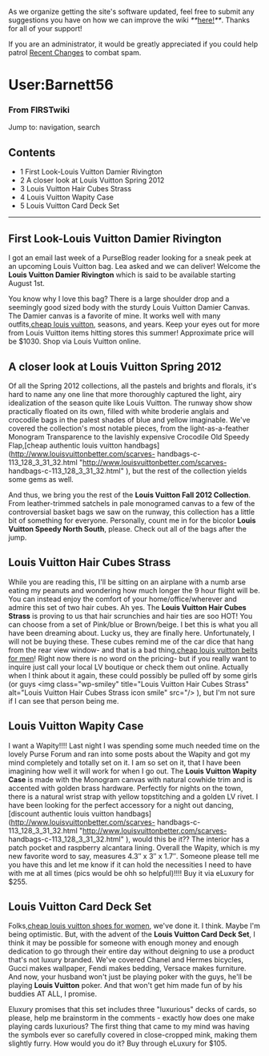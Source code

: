 As we organize getting the site's software updated, feel free to submit any
suggestions you have on how we can improve the wiki
_**_[here!](/index.php/User:Hallry/Suggestions "User:Hallry/Suggestions"
)_**_. Thanks for all of your support!

If you are an administrator, it would be greatly appreciated if you could help
patrol [Recent Changes](/index.php/Special:Recentchanges
"Special:Recentchanges" ) to combat spam.

# User:Barnett56

### From FIRSTwiki

Jump to: navigation, search

## Contents

  * 1 First Look-Louis Vuitton Damier Rivington
  * 2 A closer look at Louis Vuitton Spring 2012
  * 3 Louis Vuitton Hair Cubes Strass
  * 4 Louis Vuitton Wapity Case
  * 5 Louis Vuitton Card Deck Set  
---  
  

##  First Look-Louis Vuitton Damier Rivington

I got an email last week of a PurseBlog reader looking for a sneak peek at an
upcoming Louis Vuitton bag. Lea asked and we can deliver! Welcome the **Louis
Vuitton Damier Rivington** which is said to be available starting August 1st.

You know why I love this bag? There is a large shoulder drop and a seemingly
good sized body with the sturdy Louis Vuitton Damier Canvas. The Damier canvas
is a favorite of mine. It works well with many outfits,[cheap louis
vuitton](http://www.louisvuittonbetter.com/
"http://www.louisvuittonbetter.com/" ), seasons, and years. Keep your eyes out
for more from Louis Vuitton items hitting stores this summer! Approximate
price will be $1030. Shop via Louis Vuitton online.


##  A closer look at Louis Vuitton Spring 2012

Of all the Spring 2012 collections, all the pastels and brights and florals,
it's hard to name any one line that more thoroughly captured the light, airy
idealization of the season quite like Louis Vuitton. The runway show show
practically floated on its own, filled with white broderie anglais and
crocodile bags in the palest shades of blue and yellow imaginable. We've
covered the collection's most notable pieces, from the light-as-a-feather
Monogram Transparence to the lavishly expensive Crocodile Old Speedy
Flap,[cheap authentic louis vuitton
handbags](http://www.louisvuittonbetter.com/scarves-
handbags-c-113_128_3_31_32.html "http://www.louisvuittonbetter.com/scarves-
handbags-c-113_128_3_31_32.html" ), but the rest of the collection yields some
gems as well.

And thus, we bring you the rest of the **Louis Vuitton Fall 2012 Collection**.
From leather-trimmed satchels in pale monogramed canvas to a few of the
controversial basket bags we saw on the runway, this collection has a little
bit of something for everyone. Personally, count me in for the bicolor **Louis
Vuitton Speedy North South**, please. Check out all of the bags after the
jump.


##  Louis Vuitton Hair Cubes Strass

While you are reading this, I'll be sitting on an airplane with a numb arse
eating my peanuts and wondering how much longer the 9 hour flight will be. You
can instead enjoy the comfort of your home/office/wherever and admire this set
of two hair cubes. Ah yes. The **Louis Vuitton Hair Cubes Strass** is proving
to us that hair scrunchies and hair ties are soo HOT! You can choose from a
set of Pink/blue or Brown/beige. I bet this is what you all have been dreaming
about. Lucky us, they are finally here. Unfortunately, I will not be buying
these. These cubes remind me of the car dice that hang from the rear view
window- and that is a bad thing,[cheap louis vuitton belts for
men](http://www.louisvuittonbetter.com/scarves-handbags-c-113_128_3_31_32.html
"http://www.louisvuittonbetter.com/scarves-handbags-c-113_128_3_31_32.html" )!
Right now there is no word on the pricing- but if you really want to inquire
just call your local LV boutique or check them out online. Actually when I
think about it again, these could possibly be pulled off by some girls (or
guys &lt;img class="wp-smiley" title="Louis Vuitton Hair Cubes Strass"
alt="Louis Vuitton Hair Cubes Strass icon smile" src="/&gt; ), but I'm not
sure if I can see that person being me.


##  Louis Vuitton Wapity Case

I want a Wapity!!!! Last night I was spending some much needed time on the
lovely Purse Forum and ran into some posts about the Wapity and got my mind
completely and totally set on it. I am so set on it, that I have been
imagining how well it will work for when I go out. The **Louis Vuitton Wapity
Case** is made with the Monogram canvas with natural cowhide trim and is
accented with golden brass hardware. Perfectly for nights on the town, there
is a natural wrist strap with yellow topstitching and a golden LV rivet. I
have been looking for the perfect accessory for a night out dancing,[discount
authentic louis vuitton handbags](http://www.louisvuittonbetter.com/scarves-
handbags-c-113_128_3_31_32.html "http://www.louisvuittonbetter.com/scarves-
handbags-c-113_128_3_31_32.html" ), would this be it?? The interior has a
patch pocket and raspberry alcantara lining. Overall the Wapity, which is my
new favorite word to say, measures 4.3″ x 3″ x 1.7″. Someone please tell me
you have this and let me know if it can hold the necessities I need to have
with me at all times (pics would be ohh so helpful)!!!! Buy it via eLuxury for
$255.


##  Louis Vuitton Card Deck Set

Folks,[cheap louis vuitton shoes for
women](http://www.louisvuittonbetter.com/shoes-c-102.html
"http://www.louisvuittonbetter.com/shoes-c-102.html" ), we've done it. I
think. Maybe I'm being optimistic. But, with the advent of the **Louis Vuitton
Card Deck Set**, I think it may be possible for someone with enough money and
enough dedication to go through their entire day without deigning to use a
product that's not luxury branded. We've covered Chanel and Hermes bicycles,
Gucci makes wallpaper, Fendi makes bedding, Versace makes furniture. And now,
your husband won't just be playing poker with the guys, he'll be playing
**Louis Vuitton** poker. And that won't get him made fun of by his buddies AT
ALL, I promise.

Eluxury promises that this set includes three "luxurious" decks of cards, so
please, help me brainstorm in the comments - exactly how does one make playing
cards luxurious? The first thing that came to my mind was having the symbols
ever so carefully covered in close-cropped mink, making them slightly furry.
How would you do it? Buy through eLuxury for $105.

